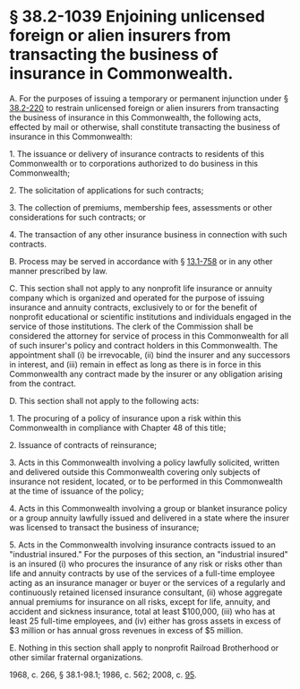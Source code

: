 # § 38.2-1039 Enjoining unlicensed foreign or alien insurers from transacting the business of insurance in Commonwealth.

<p>A. For the purposes of issuing a temporary or permanent injunction under § <a href='http://law.lis.virginia.gov/vacode/38.2-220/'>38.2-220</a> to restrain unlicensed foreign or alien insurers from transacting the business of insurance in this Commonwealth, the following acts, effected by mail or otherwise, shall constitute transacting the business of insurance in this Commonwealth:</p><p>1. The issuance or delivery of insurance contracts to residents of this Commonwealth or to corporations authorized to do business in this Commonwealth;</p><p>2. The solicitation of applications for such contracts;</p><p>3. The collection of premiums, membership fees, assessments or other considerations for such contracts; or</p><p>4. The transaction of any other insurance business in connection with such contracts.</p><p>B. Process may be served in accordance with § <a href='http://law.lis.virginia.gov/vacode/13.1-758/'>13.1-758</a> or in any other manner prescribed by law.</p><p>C. This section shall not apply to any nonprofit life insurance or annuity company which is organized and operated for the purpose of issuing insurance and annuity contracts, exclusively to or for the benefit of nonprofit educational or scientific institutions and individuals engaged in the service of those institutions. The clerk of the Commission shall be considered the attorney for service of process in this Commonwealth for all of such insurer's policy and contract holders in this Commonwealth. The appointment shall (i) be irrevocable, (ii) bind the insurer and any successors in interest, and (iii) remain in effect as long as there is in force in this Commonwealth any contract made by the insurer or any obligation arising from the contract.</p><p>D. This section shall not apply to the following acts:</p><p>1. The procuring of a policy of insurance upon a risk within this Commonwealth in compliance with Chapter 48 of this title;</p><p>2. Issuance of contracts of reinsurance;</p><p>3. Acts in this Commonwealth involving a policy lawfully solicited, written and delivered outside this Commonwealth covering only subjects of insurance not resident, located, or to be performed in this Commonwealth at the time of issuance of the policy;</p><p>4. Acts in this Commonwealth involving a group or blanket insurance policy or a group annuity lawfully issued and delivered in a state where the insurer was licensed to transact the business of insurance;</p><p>5. Acts in the Commonwealth involving insurance contracts issued to an "industrial insured." For the purposes of this section, an "industrial insured" is an insured (i) who procures the insurance of any risk or risks other than life and annuity contracts by use of the services of a full-time employee acting as an insurance manager or buyer or the services of a regularly and continuously retained licensed insurance consultant, (ii) whose aggregate annual premiums for insurance on all risks, except for life, annuity, and accident and sickness insurance, total at least $100,000, (iii) who has at least 25 full-time employees, and (iv) either has gross assets in excess of $3 million or has annual gross revenues in excess of $5 million.</p><p>E. Nothing in this section shall apply to nonprofit Railroad Brotherhood or other similar fraternal organizations.</p><p>1968, c. 266, § 38.1-98.1; 1986, c. 562; 2008, c. <a href='http://lis.virginia.gov/cgi-bin/legp604.exe?081+ful+CHAP0095'>95</a>.</p>